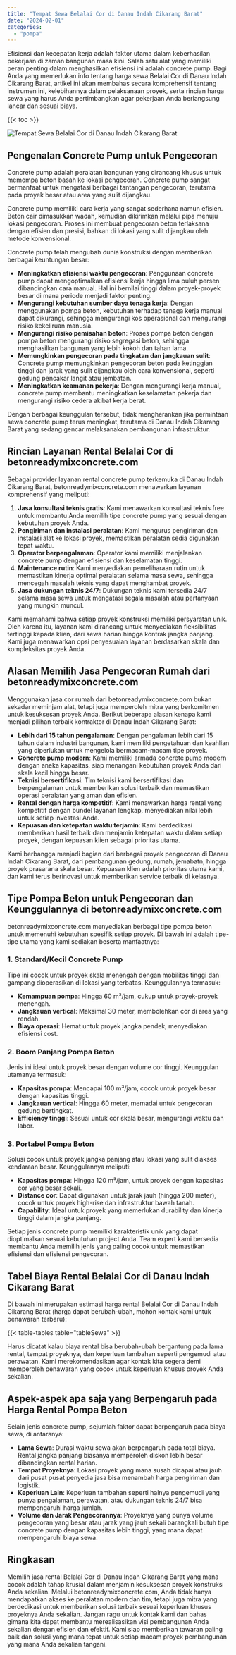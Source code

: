 ```yaml
---
title: "Tempat Sewa Belalai Cor di Danau Indah Cikarang Barat"
date: "2024-02-01"
categories: 
  - "pompa"
---
```


Efisiensi dan kecepatan kerja adalah faktor utama dalam keberhasilan pekerjaan di zaman bangunan masa kini. Salah satu alat yang memiliki peran penting dalam menghasilkan efisiensi ini adalah concrete pump. Bagi Anda yang memerlukan info tentang harga sewa Belalai Cor di Danau Indah Cikarang Barat, artikel ini akan membahas secara komprehensif tentang instrumen ini, kelebihannya dalam pelaksanaan proyek, serta rincian harga sewa yang harus Anda pertimbangkan agar pekerjaan Anda berlangsung lancar dan sesuai biaya.

{{< toc >}}

![Tempat Sewa Belalai Cor di Danau Indah Cikarang Barat](https://betoncor8.github.io/pump/concrete-pump%20(30).png)

## Pengenalan Concrete Pump untuk Pengecoran

Concrete pump adalah peralatan bangunan yang dirancang khusus untuk memompa beton basah ke lokasi pengecoran. Concrete pump sangat bermanfaat untuk mengatasi berbagai tantangan pengecoran, terutama pada proyek besar atau area yang sulit dijangkau.

Concrete pump memiliki cara kerja yang sangat sederhana namun efisien. Beton cair dimasukkan wadah, kemudian dikirimkan melalui pipa menuju lokasi pengecoran. Proses ini membuat pengecoran beton terlaksana dengan efisien dan presisi, bahkan di lokasi yang sulit dijangkau oleh metode konvensional.

Concrete pump telah mengubah dunia konstruksi dengan memberikan berbagai keuntungan besar:

- **Meningkatkan efisiensi waktu pengecoran**: Penggunaan concrete pump dapat mengoptimalkan efisiensi kerja hingga lima puluh persen dibandingkan cara manual. Hal ini bernilai tinggi dalam proyek-proyek besar di mana periode menjadi faktor penting.
- **Mengurangi kebutuhan sumber daya tenaga kerja**: Dengan menggunakan pompa beton, kebutuhan terhadap tenaga kerja manual dapat dikurangi, sehingga mengurangi kos operasional dan mengurangi risiko kekeliruan manusia.
- **Mengurangi risiko pemisahan beton**: Proses pompa beton dengan pompa beton mengurangi risiko segregasi beton, sehingga menghasilkan bangunan yang lebih kokoh dan tahan lama.
- **Memungkinkan pengecoran pada tingkatan dan jangkauan sulit**: Concrete pump memungkinkan pengecoran beton pada ketinggian tinggi dan jarak yang sulit dijangkau oleh cara konvensional, seperti gedung pencakar langit atau jembatan.
- **Meningkatkan keamanan pekerja**: Dengan mengurangi kerja manual, concrete pump membantu meningkatkan keselamatan pekerja dan mengurangi risiko cedera akibat kerja berat.

Dengan berbagai keunggulan tersebut, tidak mengherankan jika permintaan sewa concrete pump terus meningkat, terutama di Danau Indah Cikarang Barat yang sedang gencar melaksanakan pembangunan infrastruktur.

## Rincian Layanan Rental Belalai Cor di betonreadymixconcrete.com

Sebagai provider layanan rental concrete pump terkemuka di Danau Indah Cikarang Barat, betonreadymixconcrete.com menawarkan layanan komprehensif yang meliputi:

1. **Jasa konsultasi teknis gratis**: Kami menawarkan konsultasi teknis free untuk membantu Anda memilih tipe concrete pump yang sesuai dengan kebutuhan proyek Anda.
2. **Pengiriman dan instalasi peralatan**: Kami mengurus pengiriman dan instalasi alat ke lokasi proyek, memastikan peralatan sedia digunakan tepat waktu.
3. **Operator berpengalaman**: Operator kami memiliki menjalankan concrete pump dengan efisiensi dan keselamatan tinggi.
4. **Maintenance rutin**: Kami menyediakan pemeliharaan rutin untuk memastikan kinerja optimal peralatan selama masa sewa, sehingga mencegah masalah teknis yang dapat menghambat proyek.
5. **Jasa dukungan teknis 24/7**: Dukungan teknis kami tersedia 24/7 selama masa sewa untuk mengatasi segala masalah atau pertanyaan yang mungkin muncul.

Kami memahami bahwa setiap proyek konstruksi memiliki persyaratan unik. Oleh karena itu, layanan kami dirancang untuk menyediakan fleksibilitas tertinggi kepada klien, dari sewa harian hingga kontrak jangka panjang. Kami juga menawarkan opsi penyesuaian layanan berdasarkan skala dan kompleksitas proyek Anda.

## Alasan Memilih Jasa Pengecoran Rumah dari betonreadymixconcrete.com

Menggunakan jasa cor rumah dari betonreadymixconcrete.com bukan sekadar meminjam alat, tetapi juga memperoleh mitra yang berkomitmen untuk kesuksesan proyek Anda. Berikut beberapa alasan kenapa kami menjadi pilihan terbaik kontraktor di Danau Indah Cikarang Barat:

- **Lebih dari 15 tahun pengalaman**: Dengan pengalaman lebih dari 15 tahun dalam industri bangunan, kami memiliki pengetahuan dan keahlian yang diperlukan untuk mengelola bermacam-macam tipe proyek.
- **Concrete pump modern**: Kami memiliki armada concrete pump modern dengan aneka kapasitas, siap menangani kebutuhan proyek Anda dari skala kecil hingga besar.
- **Teknisi bersertifikasi**: Tim teknisi kami bersertifikasi dan berpengalaman untuk memberikan solusi terbaik dan memastikan operasi peralatan yang aman dan efisien.
- **Rental dengan harga kompetitif**: Kami menawarkan harga rental yang kompetitif dengan bundel layanan lengkap, menyediakan nilai lebih untuk setiap investasi Anda.
- **Kepuasan dan ketepatan waktu terjamin**: Kami berdedikasi memberikan hasil terbaik dan menjamin ketepatan waktu dalam setiap proyek, dengan kepuasan klien sebagai prioritas utama.

Kami berbangga menjadi bagian dari berbagai proyek pengecoran di Danau Indah Cikarang Barat, dari pembangunan gedung, rumah, jemabatn, hingga proyek prasarana skala besar. Kepuasan klien adalah prioritas utama kami, dan kami terus berinovasi untuk memberikan service terbaik di kelasnya.

## Tipe Pompa Beton untuk Pengecoran dan Keunggulannya di betonreadymixconcrete.com

betonreadymixconcrete.com menyediakan berbagai tipe pompa beton untuk memenuhi kebutuhan spesifik setiap proyek. Di bawah ini adalah tipe-tipe utama yang kami sediakan beserta manfaatnya:

### 1\. Standard/Kecil Concrete Pump

Tipe ini cocok untuk proyek skala menengah dengan mobilitas tinggi dan gampang dioperasikan di lokasi yang terbatas. Keunggulannya termasuk:

- **Kemampuan pompa**: Hingga 60 m³/jam, cukup untuk proyek-proyek menengah.
- **Jangkauan vertical**: Maksimal 30 meter, membolehkan cor di area yang rendah.
- **Biaya operasi**: Hemat untuk proyek jangka pendek, menyediakan efisiensi cost.

### 2\. Boom Panjang Pompa Beton

Jenis ini ideal untuk proyek besar dengan volume cor tinggi. Keunggulan utamanya termasuk:

- **Kapasitas pompa**: Mencapai 100 m³/jam, cocok untuk proyek besar dengan kapasitas tinggi.
- **Jangkauan vertical**: Hingga 60 meter, memadai untuk pengecoran gedung bertingkat.
- **Efficiency tinggi**: Sesuai untuk cor skala besar, mengurangi waktu dan labor.

### 3\. Portabel Pompa Beton

Solusi cocok untuk proyek jangka panjang atau lokasi yang sulit diakses kendaraan besar. Keunggulannya meliputi:

- **Kapasitas pompa**: Hingga 120 m³/jam, untuk proyek dengan kapasitas cor yang besar sekali.
- **Distance cor**: Dapat digunakan untuk jarak jauh (hingga 200 meter), cocok untuk proyek high-rise dan infrastruktur bawah tanah.
- **Capability**: Ideal untuk proyek yang memerlukan durability dan kinerja tinggi dalam jangka panjang.

Setiap jenis concrete pump memiliki karakteristik unik yang dapat dioptimalkan sesuai kebutuhan project Anda. Team expert kami bersedia membantu Anda memilih jenis yang paling cocok untuk memastikan efisiensi dan efisiensi pengecoran.

## Tabel Biaya Rental Belalai Cor di Danau Indah Cikarang Barat

Di bawah ini merupakan estimasi harga rental Belalai Cor di Danau Indah Cikarang Barat (harga dapat berubah-ubah, mohon kontak kami untuk penawaran terbaru):

{{< table-tables table="tableSewa" >}}

Harus dicatat kalau biaya rental bisa berubah-ubah bergantung pada lama rental, tempat proyeknya, dan keperluan tambahan seperti pengemudi atau perawatan. Kami merekomendasikan agar kontak kita segera demi memperoleh penawaran yang cocok untuk keperluan khusus proyek Anda sekalian.

## Aspek-aspek apa saja yang Berpengaruh pada Harga Rental Pompa Beton

Selain jenis concrete pump, sejumlah faktor dapat berpengaruh pada biaya sewa, di antaranya:

- **Lama Sewa**: Durasi waktu sewa akan berpengaruh pada total biaya. Rental jangka panjang biasanya memperoleh diskon lebih besar dibandingkan rental harian.
- **Tempat Proyeknya**: Lokasi proyek yang mana susah dicapai atau jauh dari pusat pusat penyedia jasa bisa menambah harga pengiriman dan logistik.
- **Keperluan Lain**: Keperluan tambahan seperti halnya pengemudi yang punya pengalaman, perawatan, atau dukungan teknis 24/7 bisa mempengaruhi harga jumlah.
- **Volume dan Jarak Pengecorannya**: Proyeknya yang punya volume pengecoran yang besar atau jarak yang jauh sekali barangkali butuh tipe concrete pump dengan kapasitas lebih tinggi, yang mana dapat mempengaruhi biaya sewa.

## Ringkasan

Memilih jasa rental Belalai Cor di Danau Indah Cikarang Barat yang mana cocok adalah tahap krusial dalam menjamin kesuksesan proyek konstruksi Anda sekalian. Melalui betonreadymixconcrete.com, Anda tidak hanya mendapatkan akses ke peralatan modern dan tim, tetapi juga mitra yang berdedikasi untuk memberikan solusi terbaik sesuai keperluan khusus proyeknya Anda sekalian. Jangan ragu untuk kontak kami dan bahas gimana kita dapat membantu merealisasikan visi pembangunan Anda sekalian dengan efisien dan efektif. Kami siap memberikan tawaran paling baik dan solusi yang mana tepat untuk setiap macam proyek pembangunan yang mana Anda sekalian tangani.
